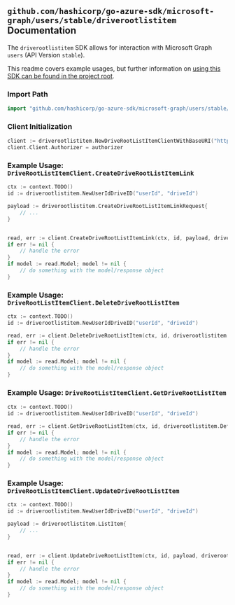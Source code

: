 
## `github.com/hashicorp/go-azure-sdk/microsoft-graph/users/stable/driverootlistitem` Documentation

The `driverootlistitem` SDK allows for interaction with Microsoft Graph `users` (API Version `stable`).

This readme covers example usages, but further information on [using this SDK can be found in the project root](https://github.com/hashicorp/go-azure-sdk/tree/main/docs).

### Import Path

```go
import "github.com/hashicorp/go-azure-sdk/microsoft-graph/users/stable/driverootlistitem"
```


### Client Initialization

```go
client := driverootlistitem.NewDriveRootListItemClientWithBaseURI("https://graph.microsoft.com")
client.Client.Authorizer = authorizer
```


### Example Usage: `DriveRootListItemClient.CreateDriveRootListItemLink`

```go
ctx := context.TODO()
id := driverootlistitem.NewUserIdDriveID("userId", "driveId")

payload := driverootlistitem.CreateDriveRootListItemLinkRequest{
	// ...
}


read, err := client.CreateDriveRootListItemLink(ctx, id, payload, driverootlistitem.DefaultCreateDriveRootListItemLinkOperationOptions())
if err != nil {
	// handle the error
}
if model := read.Model; model != nil {
	// do something with the model/response object
}
```


### Example Usage: `DriveRootListItemClient.DeleteDriveRootListItem`

```go
ctx := context.TODO()
id := driverootlistitem.NewUserIdDriveID("userId", "driveId")

read, err := client.DeleteDriveRootListItem(ctx, id, driverootlistitem.DefaultDeleteDriveRootListItemOperationOptions())
if err != nil {
	// handle the error
}
if model := read.Model; model != nil {
	// do something with the model/response object
}
```


### Example Usage: `DriveRootListItemClient.GetDriveRootListItem`

```go
ctx := context.TODO()
id := driverootlistitem.NewUserIdDriveID("userId", "driveId")

read, err := client.GetDriveRootListItem(ctx, id, driverootlistitem.DefaultGetDriveRootListItemOperationOptions())
if err != nil {
	// handle the error
}
if model := read.Model; model != nil {
	// do something with the model/response object
}
```


### Example Usage: `DriveRootListItemClient.UpdateDriveRootListItem`

```go
ctx := context.TODO()
id := driverootlistitem.NewUserIdDriveID("userId", "driveId")

payload := driverootlistitem.ListItem{
	// ...
}


read, err := client.UpdateDriveRootListItem(ctx, id, payload, driverootlistitem.DefaultUpdateDriveRootListItemOperationOptions())
if err != nil {
	// handle the error
}
if model := read.Model; model != nil {
	// do something with the model/response object
}
```
